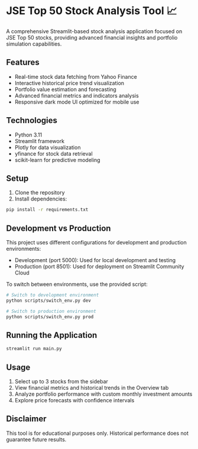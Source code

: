 # JSE Top 50 Stock Analysis Tool 📈

A comprehensive Streamlit-based stock analysis application focused on JSE Top 50 stocks, providing advanced financial insights and portfolio simulation capabilities.

## Features

- Real-time stock data fetching from Yahoo Finance
- Interactive historical price trend visualization
- Portfolio value estimation and forecasting
- Advanced financial metrics and indicators analysis
- Responsive dark mode UI optimized for mobile use

## Technologies

- Python 3.11
- Streamlit framework
- Plotly for data visualization
- yfinance for stock data retrieval
- scikit-learn for predictive modeling

## Setup

1. Clone the repository
2. Install dependencies:
```bash
pip install -r requirements.txt
```

## Development vs Production

This project uses different configurations for development and production environments:

- Development (port 5000): Used for local development and testing
- Production (port 8501): Used for deployment on Streamlit Community Cloud

To switch between environments, use the provided script:

```bash
# Switch to development environment
python scripts/switch_env.py dev

# Switch to production environment
python scripts/switch_env.py prod
```

## Running the Application

```bash
streamlit run main.py
```

## Usage

1. Select up to 3 stocks from the sidebar
2. View financial metrics and historical trends in the Overview tab
3. Analyze portfolio performance with custom monthly investment amounts
4. Explore price forecasts with confidence intervals

## Disclaimer

This tool is for educational purposes only. Historical performance does not guarantee future results.